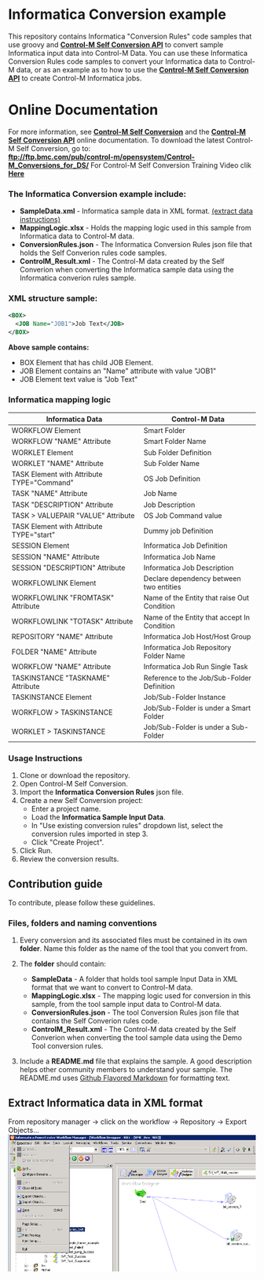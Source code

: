 # Informatica Conversion example
This repository contains Informatica "Conversion Rules" code samples that use groovy and [**Control-M Self Conversion API**](https://docs.bmc.com/docs/ctmselfconv/control-m-self-conversion-api-814570051.html) to convert sample Informatica input data into Control-M Data. 
You can use these Informatica Conversion Rules code samples to convert your Informatica data to Control-M data, or as an example as to how to use the [**Control-M Self Conversion API**](https://docs.bmc.com/docs/ctmselfconv/control-m-self-conversion-api-814570051.html) to create Control-M Informatica jobs.

# Online Documentation
For more information, see [**Control-M Self Conversion**](https://docs.bmc.com/docs/ctmselfconv/control-m-self-conversion-817142681.html) and the [**Control-M Self Conversion API**](https://docs.bmc.com/docs/ctmselfconv/control-m-self-conversion-api-814570051.html) online documentation.
To download the latest Control-M  Self Conversion, go to: <br> **ftp://ftp.bmc.com/pub/control-m/opensystem/Control-M_Conversions_for_DS/**
For Control-M Self Conversion Training Video clik [**Here**](https://www.youtube.com/watch?v=2MrFcahMhH0)
### The Informatica Conversion example include:
* __SampleData.xml__ - Informatica sample data in XML format. [(extract data instructions)](https://github.com/controlm/self-conversion-api-community-solutions/blob/master/Informatica/readme.md#extract-informatica-data-in-xml-format)
* __MappingLogic.xlsx__ - Holds the mapping logic used in this sample from Informatica data to Control-M data.
* __ConversionRules.json__ - The Informatica Conversion Rules json file that holds the Self Converion rules code samples.
* __ControlM_Result.xml__ - The Control-M data created by the Self Converion when converting the Informatica sample data using the Informatica converion rules sample.

### XML structure sample:
```xml 
<BOX>
  <JOB Name="JOB1">Job Text</JOB>
</BOX> 
```
 __Above sample contains:__
* BOX Element that has child JOB Element. 
* JOB Element contains an "Name" attribute with value "JOB1"
* JOB Element text value is "Job Text"

### Informatica mapping logic  
Informatica Data | Control-M Data
-|-
WORKFLOW Element|Smart Folder
WORKFLOW "NAME" Attribute|Smart Folder Name
WORKLET Element|Sub Folder Definition
WORKLET "NAME" Attribute|Sub Folder Name
TASK Element with Attribute TYPE="Command"|OS Job Definition
TASK "NAME" Attribute|Job Name
TASK "DESCRIPTION" Attribute|Job Description
TASK > VALUEPAIR "VALUE" Attribute|OS Job Command value
TASK Element with Attribute TYPE="start"|Dummy job Definition
SESSION Element|Informatica Job Definition
SESSION "NAME" Attribute|Informatica Job Name
SESSION "DESCRIPTION" Attribute|Informatica Job Description
WORKFLOWLINK Element|Declare dependency between two entities 
WORKFLOWLINK "FROMTASK" Attribute|Name of the Entity that raise Out Condition
WORKFLOWLINK "TOTASK" Attribute|Name of the Entity that accept In Condition
REPOSITORY "NAME" Attribute|Informatica Job Host/Host Group
FOLDER "NAME" Attribute|Informatica Job Repository Folder Name
WORKFLOW "NAME" Attribute|Informatica Job Run Single Task
TASKINSTANCE "TASKNAME" Attribute|Reference to the Job/Sub-Folder Definition
TASKINSTANCE Element|Job/Sub-Folder Instance
WORKFLOW > TASKINSTANCE|Job/Sub-Folder is under  a Smart Folder
WORKLET > TASKINSTANCE|Job/Sub-Folder is under a Sub-Folder

### Usage Instructions
1. Clone or download the repository.
2. Open Control-M Self Conversion.
3. Import the __Informatica Conversion Rules__ json file.
4. Create a new Self Conversion project: 
   * Enter a project name.
   * Load the **Informatica Sample Input Data**.
   * In "Use existing conversion rules" dropdown list, select the conversion rules imported in step 3.
   * Click "Create Project".
5. Click Run.
6. Review the conversion results.

## Contribution guide
To contribute, please follow these guidelines.

### Files, folders and naming conventions
1. Every conversion and its associated files must be contained in its own **folder**. Name this folder as the name of the tool that you convert from.
2. The __folder__ should contain:
   * __SampleData__ - A folder that holds tool sample Input Data in XML format that we want to convert to Control-M data.
   * __MappingLogic.xlsx__ - The mapping logic used for conversion in this sample, from the  tool sample input data to Control-M data.
   * __ConversionRules.json__ - The tool Conversion Rules json file that contains the Self Converion rules code.
   * __ControlM_Result.xml__ - The Control-M data created by the Self Converion when converting the tool sample data using the Demo Tool conversion rules.

3. Include a **README.md** file that explains the sample. A good description helps other community members to understand your sample. The README.md uses [Github Flavored Markdown](https://guides.github.com/features/mastering-markdown/) for formatting text.

## Extract Informatica data in XML format
From repository manager -> click on the workflow -> Repository -> Export Objects…
![Informatica data extraction](images/Informatica_data_extraction.png)


